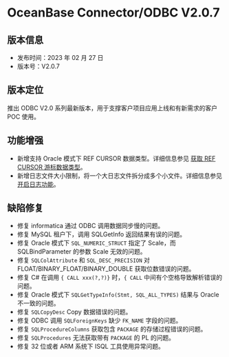 # OceanBase Connector/ODBC V2.0.7

## 版本信息

* 发布时间：2023 年 02 月 27 日
* 版本号：V2.0.7 

## 版本定位

推出 ODBC V2.0 系列最新版本，用于支撑客户项目应用上线和有新需求的客户 POC 使用。

## 功能增强

* 新增支持 Oracle 模式下 REF CURSOR 数据类型。详细信息参见 [获取 REF CURSOR 游标数据类型](../../3.user-guide/3.get-cursor-type.md)。
* 新增日志文件大小限制，将一个大日志文件拆分成多个小文件。详细信息参见 [开启日志功能](../../3.user-guide/2.turn-on-log.md)。

## 缺陷修复

* 修复 informatica 通过 ODBC 调用数据同步慢的问题。
* 修复 MySQL 租户下，调用 SQLGetInfo 返回结果有误的问题。
* 修复 Oracle 模式下 `SQL_NUMERIC_STRUCT` 指定了 Scale，而 SQLBindParameter 的参数 Scale 无效的问题。
* 修复 `SQLColAttribute` 和 `SQL_DESC_PRECISION` 对 FLOAT/BINARY_FLOAT/BINARY_DOUBLE 获取位数错误的问题。
* 修复 C# 在调用 `{ CALL xxx(?,?)}` 时，`{ CALL` 中间有个空格导致解析错误的问题。
* 修复 Oracle 模式下 `SQLGetTypeInfo(Stmt, SQL_ALL_TYPES)` 结果与 Oracle 不一致的问题。
* 修复 `SQLCopyDesc` Copy 数据错误的问题。
* 修复 ODBC 调用 `SQLForeignKeys` 缺少 `FK_NAME` 字段的问题。
* 修复 `SQLProcedureColumns` 获取包含 `PACKAGE` 的存储过程错误的问题。
* 修复 `SQLProcedures` 无法获取带有 `PACKAGE` 的 PL 的问题。
* 修复 32 位或者 ARM 系统下 ISQL 工具使用异常问题。

